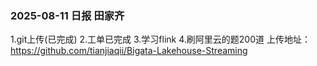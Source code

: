 ### 2025-08-11 日报 田家齐
1.git上传(已完成)
2.工单已完成
3.学习flink
4.刷阿里云的题200道
上传地址：https://github.com/tianjiaqii/Bigata-Lakehouse-Streaming